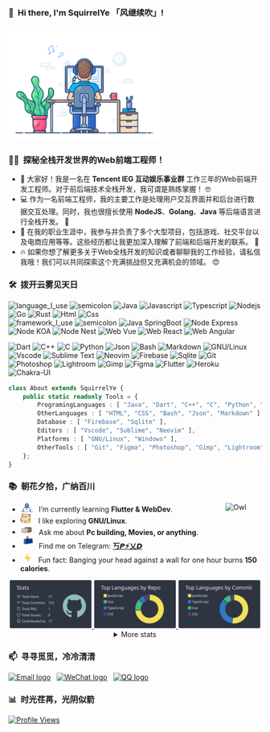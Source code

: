 ### 👋&nbsp;&nbsp;Hi there, I'm SquirrelYe 「风继续吹」!

<!-- 统计Github数据 -->
<!-- [![Top Langs](https://github-readme-stats.vercel.app/api?username=SquirrelYe&repo=github-readme-stats&count_private=true&theme=light&show_icons=true)](https://github-readme-stats.vercel.app/api?username=SquirrelYe&repo=github-readme-stats&count_private=true&theme=light&show_icons=true) -->

<!-- 随机生成至理名言 -->
<!-- <img src="https://quotes-github-readme.vercel.app/api?type=horizontal&theme=monokai" /> -->

<img src="https://github.com/SquirrelYe/SquirrelYe/blob/main/images/dev-working_rounded.gif?raw=true" href="https://github.com/sp-xd" alt="CoDiNg RocKs"  width="60%"/><br> 

### 👨‍🚒&nbsp;&nbsp;探秘全栈开发世界的Web前端工程师！

- 👋 大家好！我是一名在 **Tencent IEG 互动娱乐事业群** 工作三年的Web前端开发工程师。对于前后端技术全栈开发，我可谓是熟练掌握！ 🤓
- 💻 作为一名前端工程师，我的主要工作是处理用户交互界面并和后台进行数据交互处理。同时，我也很擅长使用 **NodeJS**、**Golang**、**Java** 等后端语言进行全栈开发。 🔨
- 🎉 在我的职业生涯中，我参与并负责了多个大型项目，包括游戏、社交平台以及电商应用等等。这些经历都让我更加深入理解了前端和后端开发的联系。 💼
- 🔥 如果你想了解更多关于Web全栈开发的知识或者聊聊我的工作经验，请私信我哦！我们可以共同探索这个充满挑战但又充满机会的领域。 😍

### 🛠&nbsp;&nbsp;拨开云雾见天日

![language_I_use](https://img.shields.io/badge/-%F0%9F%9A%80%20Languages%20I%20use-orange)
![semicolon](https://img.shields.io/badge/-%3A-orange)
![Java](https://img.shields.io/badge/Java-ED8B00?style=flat&logo=java&logoColor=white)
![Javascript](https://img.shields.io/badge/JavaScript-323330?style=flat&logo=javascript&logoColor=F7DF1E)
![Typescript](https://img.shields.io/badge/TypeScript-007ACC?style=flat&logo=typescript&logoColor=white)
![Nodejs](https://img.shields.io/badge/NodeJS-43853D?style=flat&logo=node.js&logoColor=white)
![Go](https://img.shields.io/badge/Go-00ADD8?style=flat&logo=go&logoColor=white)
![Rust](https://img.shields.io/badge/Rust-000000?style=flat&logo=rust&logoColor=white)
![Html](https://img.shields.io/badge/HTML5-E34F26?style=flat&logo=html5&logoColor=white)
![Css](https://img.shields.io/badge/CSS3-1572B6?style=flat&logo=css3&logoColor=white) <br />
![framework_I_use](https://img.shields.io/badge/-%F0%9F%9A%80%20Frameworks%20I%20use-blue)
![semicolon](https://img.shields.io/badge/-%3A-blue)
![Java SpringBoot](https://img.shields.io/badge/Spring_Boot-F2F4F9?style=flat&logo=spring-boot)
![Node Express](https://img.shields.io/badge/Express.js-404D59?style=flat&logo=express)
![Node KOA](https://img.shields.io/badge/Koa-404D59?style=flat&logo=koa)
![Node Nest](https://img.shields.io/badge/NestJS-404D59?style=flat&logo=nestjs)
![Web Vue](https://img.shields.io/badge/Vue.js-35495E?style=flat&logo=vue.js)
![Web React](https://img.shields.io/badge/React-20232A?style=flat&logo=react)
![Web Angular](https://img.shields.io/badge/Angular-DD0031?style=flat&logo=angular)



![Dart](https://img.shields.io/badge/Dart-0175C2?style=flat&logo=dart&logoColor=white)
![C++](https://img.shields.io/badge/C%2B%2B-00599C?style=flat&logo=c%2B%2B&logoColor=white)
![C](https://img.shields.io/badge/C-00599C?style=flat&logo=c&logoColor=white)
![Python](https://img.shields.io/badge/Python-FFD43B?style=flat&logo=python&logoColor=darkgreen)
![Json](https://img.shields.io/badge/json-5E5C5C?style=flat&logo=json&logoColor=white)
![Bash](https://img.shields.io/badge/GNU%20Bash-4EAA25?style=flat&logo=GNU%20Bash&logoColor=white)
![Markdown](https://img.shields.io/badge/Markdown-000000?style=flat&logo=markdown&logoColor=white)
![GNU/Linux](https://img.shields.io/badge/Linux-FCC624?style=flat&logo=linux&logoColor=black)
![Vscode](https://img.shields.io/badge/Visual_Studio_Code-0078D4?style=flat&logo=visual%20studio%20code&logoColor=white)
![Sublime Text](https://img.shields.io/badge/sublime_text-%23575757.svg?&style=flat&logo=sublime-text&logoColor=important)
![Neovim](https://img.shields.io/badge/NeoVim-%2357A143.svg?&style=flat&logo=neovim&logoColor=white)
![Firebase](https://img.shields.io/badge/firebase-ffca28?style=flat&logo=firebase&logoColor=black)
![Sqlite](https://img.shields.io/badge/SQLite-07405E?style=flat&logo=sqlite&logoColor=white)
![Git](https://img.shields.io/badge/GIT-E44C30?style=flat&logo=git&logoColor=white)
![Photoshop](https://img.shields.io/badge/Adobe%20Photoshop-31A8FF?style=flat&logo=Adobe%20Photoshop&logoColor=black)
![Lightroom](https://img.shields.io/badge/Adobe%20Lightroom-31A8FF?style=flat&logo=Adobe%20Lightroom&logoColor=white)
![Gimp](https://img.shields.io/badge/gimp-5C5543?style=flat&logo=gimp&logoColor=white)
![Figma](https://img.shields.io/badge/Figma-F24E1E?style=flat&logo=figma&logoColor=white)
![Flutter](https://img.shields.io/badge/Flutter-02569B?style=flat&logo=flutter&logoColor=white)
![Heroku](https://img.shields.io/badge/Heroku-430098?style=flat&logo=heroku&logoColor=white)
![Chakra-UI](https://img.shields.io/badge/Chakra--UI-319795?style=flat&logo=chakra-ui&logoColor=white)

```ts
class About extends SquirrelYe { 
    public static readonly Tools = {  
        ProgramingLanguages : [ "Java", "Dart", "C++", "C", "Python", "Javascript" ],
        OtherLanguages : [ "HTML", "CSS", "Bash", "Json", "Markdown" ],
        Database : [ "Firebase", "Sqlite" ],
        Editors : [ "Vscode", "Sublime", "Neovim" ],
        Platforms : [ "GNU/Linux", "Windows" ],
        OtherTools : [ "Git", "Figma", "Photoshop", "Gimp", "Lightroom" ]
    };
}
```

### 📚&nbsp;&nbsp;朝花夕拾，广纳百川

-  <img alt="GIF" src="https://github.com/SquirrelYe/SquirrelYe/blob/main/images/developer.gif?raw=true" width="25" /> &nbsp; I’m currently learning **Flutter & WebDev**. <img align="right" src="https://raw.githubusercontent.com/Tarikul-Islam-Anik/Animated-Fluent-Emojis/master/Emojis/Animals/Owl.png" alt="Owl" width="15%" /><br>
- <img src="https://github.com/SquirrelYe/SquirrelYe/blob/main/images/hyperkitty.gif?raw=true" width="20" />&nbsp;&nbsp;&nbsp; I like exploring **GNU/Linux**. <br>
- <img src="https://github.com/SquirrelYe/SquirrelYe/blob/main/images/message.gif?raw=true" width="25" />&nbsp;&nbsp; Ask me about **Pc building, Movies, or anything**. <br>
- <img src="https://github.com/SquirrelYe/SquirrelYe/blob/main/images/letterbox.gif?raw=true" width="25" /> &nbsp; Find me on Telegram: **[丂𝙋⚡乂𝘿](https://t.me/spxd007)**<br>
- &nbsp;&nbsp;<img src="https://github.com/SquirrelYe/SquirrelYe/blob/main/images/lightning.gif?raw=true" width="12" />&nbsp;&nbsp;&nbsp;&nbsp;Fun fact: Banging your head against a wall for one hour burns **150 calories**.<br>

<div align="center" >
  <a  href="https://github.com/SquirrelYe">
    <img src="https://raw.githubusercontent.com//SquirrelYe/SquirrelYe-Profile-Summary-Cards/master/profile-summary-card-output/nord_dark/3-stats.svg" width="32.5%">
    <img src="https://raw.githubusercontent.com//SquirrelYe/SquirrelYe-Profile-Summary-Cards/master/profile-summary-card-output/nord_dark/1-repos-per-language.svg" width="32.5%">
    <img src="https://raw.githubusercontent.com//SquirrelYe/SquirrelYe-Profile-Summary-Cards/master/profile-summary-card-output/nord_dark/2-most-commit-language.svg" width="32.5%">
  </a>
  <details>
    <summary>More stats</summary>
    <img align="center" src="https://raw.githubusercontent.com//SquirrelYe/SquirrelYe-Profile-Summary-Cards/master/profile-summary-card-output/nord_dark/0-profile-details.svg" >
  </details>
</div>

### 📫&nbsp;&nbsp;寻寻觅觅，冷冷清清

[<img src="https://img.shields.io/badge/Email: will@aesen.cc-282C34?logo=gmail&logoColor=EA4335" alt="Email logo" title="Email" height="25" />][profile_mail]
&nbsp;
[<img src="https://img.shields.io/badge/WeChat: SquirrelYe-282C34?logo=wechat&logoColor=7BB32E" alt="WeChat logo" title="WeChat" height="25" />][profile_wechat_image]
&nbsp;
[<img src="https://img.shields.io/badge/QQ: 1191882955-282C34?logo=tencent-qq&logoColor=EB1923" alt="QQ logo" title="QQ" height="25" />][profile_qq_image]

### 📊&nbsp;&nbsp;时光荏苒，光阴似箭

[<img src="https://komarev.com/ghpvc/?username=SquirrelYe&style=flat-square&color=orange&label=Profile+Views" alt="Profile Views" title="Profile Views" height="23" />][statistic_profile_views]

<!-- 链接列表 -->
<!-- 1. 通用链接地址 -->
[tech_tools_anchor]: #-探秘全栈开发世界的web前端工程师

<!-- 2. 个人详细信息链接地址 -->
[profile_mail]: mailto:will@aesen.cc
[profile_qq_image]: https://github.com/SquirrelYe/SquirrelYe/blob/main/profiles/QQ.jpg?raw=true
[profile_wechat_image]: https://github.com/SquirrelYe/SquirrelYe/blob/main/profiles/WeChat.jpg?raw=true

<!-- 3. 统计相关链接地址 -->
[statistic_profile_views]: https://komarev.com/ghpvc/?username=SquirrelYe&style=flat-square&color=orange&label=Profile+Views
